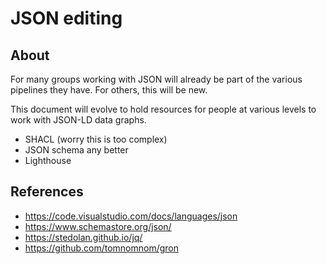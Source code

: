 # JSON editing

## About

For many groups working with JSON will already be part of the
various pipelines they have.  For others, this will be new.

This document will evolve to hold resources for people at various
levels to work with JSON-LD data graphs.

* SHACL (worry this is too complex)
* JSON schema any better
* Lighthouse

## References

* https://code.visualstudio.com/docs/languages/json
* https://www.schemastore.org/json/
* https://stedolan.github.io/jq/
* https://github.com/tomnomnom/gron
